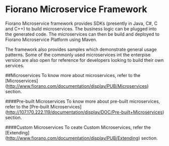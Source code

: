 # Fiorano Microservice Framework

Fiorano Microservice framework provides SDKs (presently in Java, C#, C and C++) to build microservices. The business logic can be plugged into the generated code. The microservices can then be build and deployed to Fiorano Microservice Platform using Maven.

The framework also provides samples which demonstrate general usage patterns. Some of the commonly used microservices int the enterpise version are also open for reference for developers looking to build their own services.

##Microservices
To know more about microservices, refer to the [Microservices] (http://www.fiorano.com/documentation/display/PUB/Microservices) section.

####Pre-built Microservices
To know more about pre-built microservices, refer to the [Pre-built Microservices] (http://107.170.222.119/documentation/display/DOC/Pre-built+Microservices) section.

####Custom Microservices
To ceate Custom Microservices, refer the [Extending] (http://www.fiorano.com/documentation/display/PUB/Extending) section.
